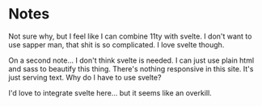 # Notes
Not sure why, but I feel like I can combine 11ty with svelte. I don't want to use sapper man, that shit is so complicated. I love svelte though.

On a second note... I don't think svelte is needed. I can just use plain html and sass to beautify this thing. There's nothing responsive in this site. It's just serving text. Why do I have to use svelte?

I'd love to integrate svelte here... but it seems like an overkill.